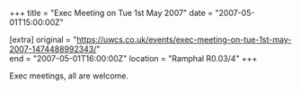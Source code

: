 +++
title = "Exec Meeting on Tue 1st May 2007"
date = "2007-05-01T15:00:00Z"

[extra]
original = "https://uwcs.co.uk/events/exec-meeting-on-tue-1st-may-2007-1474488992343/"    
end = "2007-05-01T16:00:00Z"
location = "Ramphal R0.03/4"
+++

Exec meetings, all are welcome.

